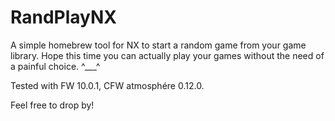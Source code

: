 # RandPlayNX
A simple homebrew tool for NX to start a random game from your game library.
Hope this time you can actually play your games without the need of a painful choice. ^___^

Tested with FW 10.0.1, CFW atmosphére 0.12.0.

Feel free to drop by!
